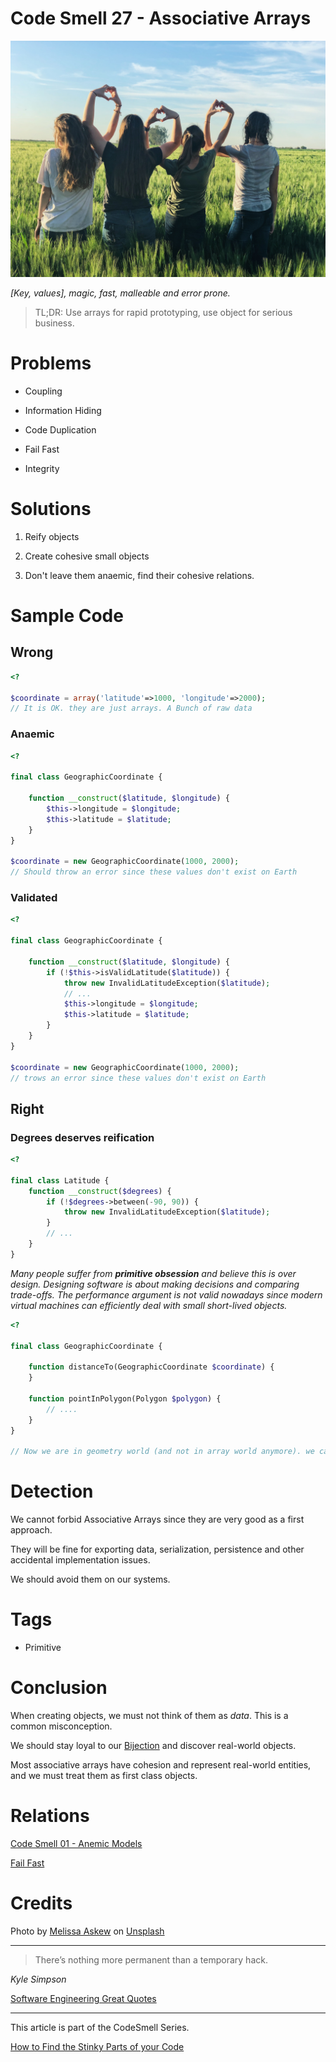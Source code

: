 # Code Smell 27 - Associative Arrays

![Code Smell 27 - Associative Arrays](Code%20Smell%2027%20-%20Associative%20Arrays.jpg)

*[Key, values], magic, fast, malleable and error prone.*

> TL;DR: Use arrays for rapid prototyping, use object for serious business.
 
# Problems

- Coupling

- Information Hiding

- Code Duplication

- Fail Fast

- Integrity

# Solutions

1. Reify objects

2. Create cohesive small objects

3. Don't leave them anaemic, find their cohesive relations.

# Sample Code

## Wrong 

[Gist Url]: # (https://gist.github.com/mcsee/ff148550e3d2018c2ee345ea0790e8fc)
```php
<?

$coordinate = array('latitude'=>1000, 'longitude'=>2000); 
// It is OK. they are just arrays. A Bunch of raw data
```

### Anaemic

[Gist Url]: # (https://gist.github.com/mcsee/1ac19d1af240d28a59c01134cd487b7e)
```php
<?

final class GeographicCoordinate {

    function __construct($latitude, $longitude) {
        $this->longitude = $longitude;
        $this->latitude = $latitude;
    }
}

$coordinate = new GeographicCoordinate(1000, 2000);
// Should throw an error since these values don't exist on Earth
```

### Validated

[Gist Url]: # (https://gist.github.com/mcsee/4753e242da21027d2a8e7243de877250)
```php
<?

final class GeographicCoordinate {

    function __construct($latitude, $longitude) {
        if (!$this->isValidLatitude($latitude)) {
            throw new InvalidLatitudeException($latitude);
            // ...
            $this->longitude = $longitude;
            $this->latitude = $latitude;
        }
    }
}

$coordinate = new GeographicCoordinate(1000, 2000);
// trows an error since these values don't exist on Earth
```

## Right

### Degrees deserves reification

[Gist Url]: # (https://gist.github.com/mcsee/33f84258133eb9bafbac1f85532527c6)
```php
<?

final class Latitude {
    function __construct($degrees) {
        if (!$degrees->between(-90, 90)) {
            throw new InvalidLatitudeException($latitude);
        }
        // ...
    }
}
```

*Many people suffer from __primitive obsession__ and believe this is over design. 
Designing software is about making decisions and comparing trade-offs.
The performance argument is not valid nowadays since modern virtual machines can efficiently deal with small short-lived objects.*

[Gist Url]: # (https://gist.github.com/mcsee/9f7c55093672a63ec8c89ca24b9a7277)
```php
<?

final class GeographicCoordinate {

    function distanceTo(GeographicCoordinate $coordinate) {
    }

    function pointInPolygon(Polygon $polygon) {
        // ....
    }
}

// Now we are in geometry world (and not in array world anymore). we can safely do many exciting things.
```

# Detection

We cannot forbid Associative Arrays since they are very good as a first approach.

They will be fine for exporting data, serialization, persistence and other accidental implementation issues.

We should avoid them on our systems.

# Tags

- Primitive

# Conclusion

When creating objects, we must not think of them as *data*. This is a common misconception.

We should stay loyal to our [Bijection](https://github.com/mcsee/Software-Design-Articles/tree/main/Articles/Theory/The%20One%20and%20Only%20Software%20Design%20Principle/readme.md) and discover real-world objects.

Most associative arrays have cohesion and represent real-world entities, and we must treat them as first class objects.

# Relations

[Code Smell 01 - Anemic Models](https://github.com/mcsee/Software-Design-Articles/tree/main/Articles/Code%20Smells/Code%20Smell%2001%20-%20Anemic%20Models/readme.md)

[Fail Fast](https://github.com/mcsee/Software-Design-Articles/tree/main/Articles/Theory/Fail%20Fast/readme.md)

# Credits

Photo by [Melissa Askew](https://unsplash.com/@melissaaskew) on [Unsplash](https://unsplash.com/s/photos/group)

* * *

> There’s nothing more permanent than a temporary hack.

_Kyle Simpson_ 

[Software Engineering Great Quotes](https://github.com/mcsee/Software-Design-Articles/tree/main/Articles/Quotes/Software%20Engineering%20Great%20Quotes/readme.md)

* * *

This article is part of the CodeSmell Series.

[How to Find the Stinky Parts of your Code](https://github.com/mcsee/Software-Design-Articles/tree/main/Articles/Code%20Smells/How%20to%20Find%20the%20Stinky%20parts%20of%20your%20Code/readme.md)
